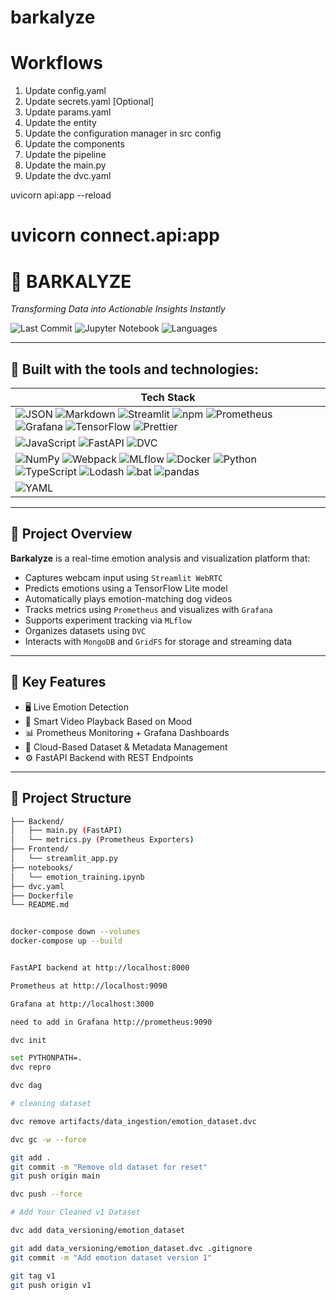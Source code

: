 # barkalyze

# Workflows
1. Update config.yaml
2. Update secrets.yaml [Optional]
3. Update params.yaml
4. Update the entity
5. Update the configuration manager in src config
6. Update the components
7. Update the pipeline
8. Update the main.py
9. Update the dvc.yaml

uvicorn api:app --reload
# uvicorn connect.api:app



# 🐾 BARKALYZE

_Transforming Data into Actionable Insights Instantly_

![Last Commit](https://img.shields.io/badge/last%20commit-today-brightgreen)
![Jupyter Notebook](https://img.shields.io/badge/jupyter%20notebook-91.2%25-blue)
![Languages](https://img.shields.io/badge/languages-9-blue)

---

## 🚀 Built with the tools and technologies:

| Tech Stack |
|------------|
| ![JSON](https://img.shields.io/badge/-JSON-black?logo=json&logoColor=white) ![Markdown](https://img.shields.io/badge/-Markdown-black?logo=markdown&logoColor=white) ![Streamlit](https://img.shields.io/badge/-Streamlit-ff4b4b?logo=streamlit&logoColor=white) ![npm](https://img.shields.io/badge/-npm-cb3837?logo=npm&logoColor=white) ![Prometheus](https://img.shields.io/badge/-Prometheus-e6522c?logo=prometheus&logoColor=white) ![Grafana](https://img.shields.io/badge/-Grafana-f46800?logo=grafana&logoColor=white) ![TensorFlow](https://img.shields.io/badge/-TensorFlow-ff6f00?logo=tensorflow&logoColor=white) ![Prettier](https://img.shields.io/badge/-Prettier-f7b93e?logo=prettier&logoColor=black) |
| ![JavaScript](https://img.shields.io/badge/-JavaScript-f7df1e?logo=javascript&logoColor=black) ![FastAPI](https://img.shields.io/badge/-FastAPI-009688?logo=fastapi&logoColor=white) ![DVC](https://img.shields.io/badge/-DVC-13ADC7?logo=dvc&logoColor=white) |
| ![NumPy](https://img.shields.io/badge/-NumPy-013243?logo=numpy&logoColor=white) ![Webpack](https://img.shields.io/badge/-Webpack-1C78C0?logo=webpack&logoColor=white) ![MLflow](https://img.shields.io/badge/-MLflow-0174BF?logo=mlflow&logoColor=white) ![Docker](https://img.shields.io/badge/-Docker-2496ED?logo=docker&logoColor=white) ![Python](https://img.shields.io/badge/-Python-3776AB?logo=python&logoColor=white) ![TypeScript](https://img.shields.io/badge/-TypeScript-3178C6?logo=typescript&logoColor=white) ![Lodash](https://img.shields.io/badge/-Lodash-3492FF?logo=lodash&logoColor=white) ![bat](https://img.shields.io/badge/-bat-5C2D91?logo=visualstudiocode&logoColor=white) ![pandas](https://img.shields.io/badge/-pandas-150458?logo=pandas&logoColor=white) |
| ![YAML](https://img.shields.io/badge/-YAML-red?logo=yaml&logoColor=white) |

---

## 📘 Project Overview

**Barkalyze** is a real-time emotion analysis and visualization platform that:

- Captures webcam input using `Streamlit WebRTC`
- Predicts emotions using a TensorFlow Lite model
- Automatically plays emotion-matching dog videos
- Tracks metrics using `Prometheus` and visualizes with `Grafana`
- Supports experiment tracking via `MLflow`
- Organizes datasets using `DVC`
- Interacts with `MongoDB` and `GridFS` for storage and streaming data

---

## 🧠 Key Features

- 🖥️ Live Emotion Detection
- 🐶 Smart Video Playback Based on Mood
- 📊 Prometheus Monitoring + Grafana Dashboards
- 📁 Cloud-Based Dataset & Metadata Management
- ⚙️ FastAPI Backend with REST Endpoints

---

## 📂 Project Structure

```bash
├── Backend/
│   ├── main.py (FastAPI)
│   └── metrics.py (Prometheus Exporters)
├── Frontend/
│   └── streamlit_app.py
├── notebooks/
│   └── emotion_training.ipynb
├── dvc.yaml
├── Dockerfile
└── README.md


docker-compose down --volumes
docker-compose up --build


FastAPI backend at http://localhost:8000

Prometheus at http://localhost:9090

Grafana at http://localhost:3000

need to add in Grafana http://prometheus:9090

dvc init

set PYTHONPATH=.
dvc repro

dvc dag

# cleaning dataset

dvc remove artifacts/data_ingestion/emotion_dataset.dvc

dvc gc -w --force

git add .
git commit -m "Remove old dataset for reset"
git push origin main

dvc push --force

# Add Your Cleaned v1 Dataset

dvc add data_versioning/emotion_dataset

git add data_versioning/emotion_dataset.dvc .gitignore
git commit -m "Add emotion dataset version 1"

git tag v1
git push origin v1

